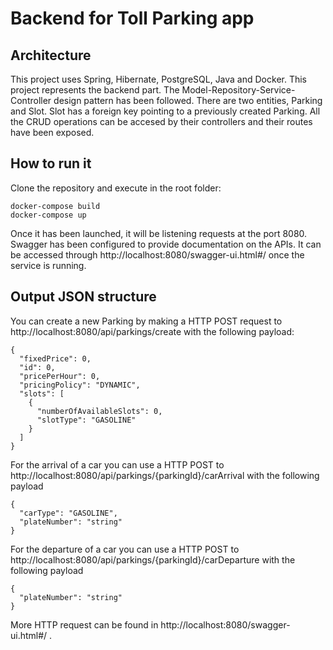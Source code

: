 # Backend for Toll Parking app

## Architecture
This project uses Spring, Hibernate, PostgreSQL, Java and Docker.
This project represents the backend part. 
The Model-Repository-Service-Controller design pattern has been followed. There are two entities, Parking and Slot. Slot has a foreign key pointing to a previously created Parking.
All the CRUD operations can be accesed by their controllers and their routes have been exposed.

## How to run it

Clone the repository and execute in the root folder:
```
docker-compose build
docker-compose up
```

Once it has been launched, it will be listening requests at the port 8080.
Swagger has been configured to provide documentation on the APIs. 
It can be accessed through http://localhost:8080/swagger-ui.html#/ once the service is running.

## Output JSON structure

You can create a new Parking by making a HTTP POST request to http://localhost:8080/api/parkings/create with the following payload:

```
{
  "fixedPrice": 0,
  "id": 0,
  "pricePerHour": 0,
  "pricingPolicy": "DYNAMIC",
  "slots": [
    {
      "numberOfAvailableSlots": 0,
      "slotType": "GASOLINE"
    }
  ]
}
```
For the arrival of a car you can use a HTTP POST to http://localhost:8080/api/parkings/{parkingId}/carArrival with the following payload

```
{
  "carType": "GASOLINE",
  "plateNumber": "string"
}
```

For the departure of a car you can use a HTTP POST to http://localhost:8080/api/parkings/{parkingId}/carDeparture with the following payload

```
{
  "plateNumber": "string"
}
```

More HTTP request can be found in http://localhost:8080/swagger-ui.html#/ .
